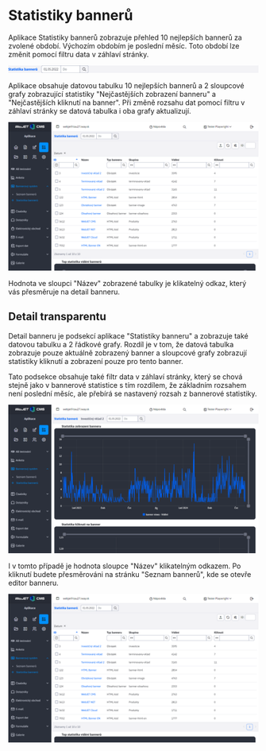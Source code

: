 # Statistiky bannerů

Aplikace Statistiky bannerů zobrazuje přehled 10 nejlepších bannerů za zvolené období. Výchozím obdobím je poslední měsíc. Toto období lze změnit pomocí filtru data v záhlaví stránky.

![](header.png)

Aplikace obsahuje datovou tabulku 10 nejlepších bannerů a 2 sloupcové grafy zobrazující statistiky "Nejčastějších zobrazení banneru" a "Nejčastějších kliknutí na banner". Při změně rozsahu dat pomocí filtru v záhlaví stránky se datová tabulka i oba grafy aktualizují.

![](stat-table.png)

Hodnota ve sloupci "Název" zobrazené tabulky je klikatelný odkaz, který vás přesměruje na detail banneru.

## Detail transparentu

Detail banneru je podsekcí aplikace "Statistiky banneru" a zobrazuje také datovou tabulku a 2 řádkové grafy. Rozdíl je v tom, že datová tabulka zobrazuje pouze aktuálně zobrazený banner a sloupcové grafy zobrazují statistiky kliknutí a zobrazení pouze pro tento banner.

Tato podsekce obsahuje také filtr data v záhlaví stránky, který se chová stejně jako v bannerové statistice s tím rozdílem, že základním rozsahem není poslední měsíc, ale přebírá se nastavený rozsah z bannerové statistiky.

![](detail-table.png)

I v tomto případě je hodnota sloupce "Název" klikatelným odkazem. Po kliknutí budete přesměrováni na stránku "Seznam bannerů", kde se otevře editor banneru.

![](editor.png)
